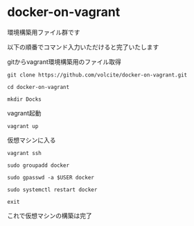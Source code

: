 # docker-on-vagrant

環境構築用ファイル群です

以下の順番でコマンド入力いただけると完了いたします

gitからvagrant環境構築用のファイル取得

`git clone https://github.com/volcite/docker-on-vagrant.git`

`cd docker-on-vagrant`

`mkdir Docks`

vagrant起動

`vagrant up`

仮想マシンに入る

`vagrant ssh`

`sudo groupadd docker`

`sudo gpasswd -a $USER docker`

`sudo systemctl restart docker`

`exit`

これで仮想マシンの構築は完了
